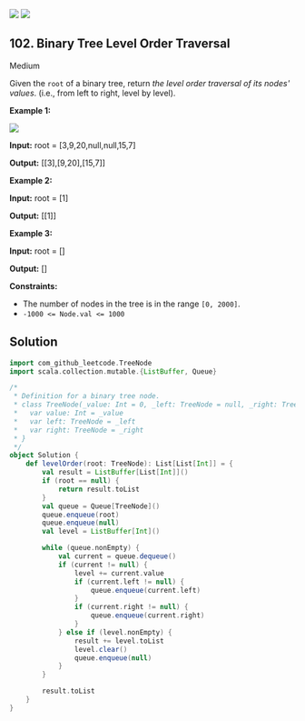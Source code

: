 [![](https://img.shields.io/github/stars/LeetCode-in-Scala/LeetCode-in-Scala?label=Stars&style=flat-square)](https://github.com/LeetCode-in-Scala/LeetCode-in-Scala)
[![](https://img.shields.io/github/forks/LeetCode-in-Scala/LeetCode-in-Scala?label=Fork%20me%20on%20GitHub%20&style=flat-square)](https://github.com/LeetCode-in-Scala/LeetCode-in-Scala/fork)

## 102\. Binary Tree Level Order Traversal

Medium

Given the `root` of a binary tree, return _the level order traversal of its nodes' values_. (i.e., from left to right, level by level).

**Example 1:**

![](https://assets.leetcode.com/uploads/2021/02/19/tree1.jpg)

**Input:** root = [3,9,20,null,null,15,7]

**Output:** [[3],[9,20],[15,7]] 

**Example 2:**

**Input:** root = [1]

**Output:** [[1]] 

**Example 3:**

**Input:** root = []

**Output:** [] 

**Constraints:**

*   The number of nodes in the tree is in the range `[0, 2000]`.
*   `-1000 <= Node.val <= 1000`

## Solution

```scala
import com_github_leetcode.TreeNode
import scala.collection.mutable.{ListBuffer, Queue}

/*
 * Definition for a binary tree node.
 * class TreeNode(_value: Int = 0, _left: TreeNode = null, _right: TreeNode = null) {
 *   var value: Int = _value
 *   var left: TreeNode = _left
 *   var right: TreeNode = _right
 * }
 */
object Solution {
    def levelOrder(root: TreeNode): List[List[Int]] = {
        val result = ListBuffer[List[Int]]()
        if (root == null) {
            return result.toList
        }
        val queue = Queue[TreeNode]()
        queue.enqueue(root)
        queue.enqueue(null)
        val level = ListBuffer[Int]()

        while (queue.nonEmpty) {
            val current = queue.dequeue()
            if (current != null) {
                level += current.value
                if (current.left != null) {
                    queue.enqueue(current.left)
                }
                if (current.right != null) {
                    queue.enqueue(current.right)
                }
            } else if (level.nonEmpty) {
                result += level.toList
                level.clear()
                queue.enqueue(null)
            }
        }

        result.toList
    }
}
```